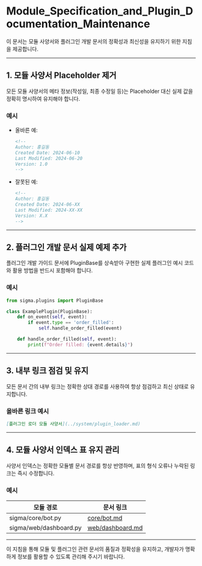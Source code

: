 # Module\_Specification\_and\_Plugin\_Documentation\_Maintenance

이 문서는 모듈 사양서와 플러그인 개발 문서의 정확성과 최신성을 유지하기 위한 지침을 제공합니다.

---

## 1. 모듈 사양서 Placeholder 제거

모든 모듈 사양서의 메타 정보(작성일, 최종 수정일 등)는 Placeholder 대신 실제 값을 정확히 명시하여 유지해야 합니다.

### 예시

* 올바른 예:

  ```markdown
  <!--
  Author: 홍길동
  Created Date: 2024-06-10
  Last Modified: 2024-06-20
  Version: 1.0
  -->
  ```

* 잘못된 예:

  ```markdown
  <!--
  Author: 홍길동
  Created Date: 2024-06-XX
  Last Modified: 2024-XX-XX
  Version: X.X
  -->
  ```

---

## 2. 플러그인 개발 문서 실제 예제 추가

플러그인 개발 가이드 문서에 PluginBase를 상속받아 구현한 실제 플러그인 예시 코드와 활용 방법을 반드시 포함해야 합니다.

### 예시

```python
from sigma.plugins import PluginBase

class ExamplePlugin(PluginBase):
    def on_event(self, event):
        if event.type == 'order_filled':
            self.handle_order_filled(event)

    def handle_order_filled(self, event):
        print(f"Order filled: {event.details}")
```

---

## 3. 내부 링크 점검 및 유지

모든 문서 간의 내부 링크는 정확한 상대 경로를 사용하여 항상 점검하고 최신 상태로 유지합니다.

### 올바른 링크 예시

```markdown
[플러그인 로더 모듈 사양서](../system/plugin_loader.md)
```

---

## 4. 모듈 사양서 인덱스 표 유지 관리

사양서 인덱스는 정확한 모듈별 문서 경로를 항상 반영하며, 표의 형식 오류나 누락된 링크는 즉시 수정합니다.

### 예시

| 모듈 경로                  | 문서 링크                                |
| ---------------------- | ------------------------------------ |
| sigma/core/bot.py      | [core/bot.md](core/bot.md)           |
| sigma/web/dashboard.py | [web/dashboard.md](web/dashboard.md) |

---

이 지침을 통해 모듈 및 플러그인 관련 문서의 품질과 정확성을 유지하고, 개발자가 명확하게 정보를 활용할 수 있도록 관리해 주시기 바랍니다.
